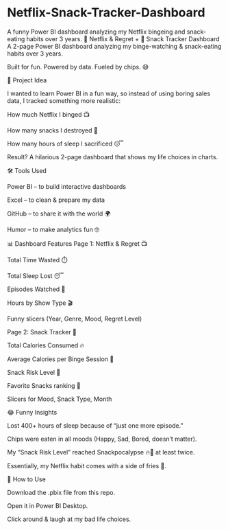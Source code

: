 # Netflix-Snack-Tracker-Dashboard
A funny Power BI dashboard analyzing my Netflix bingeing and snack-eating habits over 3 years.
🍿 Netflix & Regret + 🍕 Snack Tracker Dashboard
A 2-page Power BI dashboard analyzing my binge-watching & snack-eating habits over 3 years.

Built for fun. Powered by data. Fueled by chips. 😅

🎯 Project Idea

I wanted to learn Power BI in a fun way, so instead of using boring sales data, I tracked something more realistic:

How much Netflix I binged 📺

How many snacks I destroyed 🍟

How many hours of sleep I sacrificed 😴

Result? A hilarious 2-page dashboard that shows my life choices in charts.

🛠️ Tools Used

Power BI – to build interactive dashboards

Excel – to clean & prepare my data

GitHub – to share it with the world 🌍

Humor – to make analytics fun 🤓

📊 Dashboard Features
Page 1: Netflix & Regret 📺

Total Time Wasted ⏱️

Total Sleep Lost 😴

Episodes Watched 🍿

Hours by Show Type 🎬

Funny slicers (Year, Genre, Mood, Regret Level)

Page 2: Snack Tracker 🍕

Total Calories Consumed 🔥

Average Calories per Binge Session 🍩

Snack Risk Level 🚨

Favorite Snacks ranking 🥨

Slicers for Mood, Snack Type, Month

😂 Funny Insights

Lost 400+ hours of sleep because of “just one more episode.”

Chips were eaten in all moods (Happy, Sad, Bored, doesn’t matter).

My “Snack Risk Level” reached Snackpocalypse 🔥🍕 at least twice.

Essentially, my Netflix habit comes with a side of fries 🍟.

🚀 How to Use

Download the .pbix file from this repo.

Open it in Power BI Desktop.

Click around & laugh at my bad life choices.
